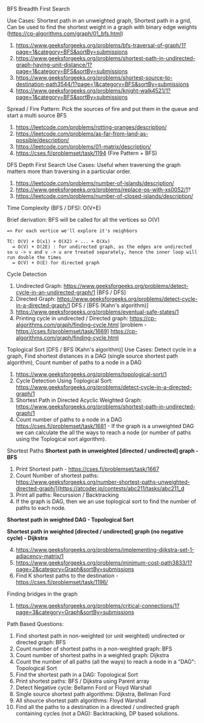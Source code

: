 BFS Breadth First Search

Use Cases: Shortest path in an unweighted graph, Shortest path in a grid, Can be used to find the shortest weight in a graph with binary edge weights (https://cp-algorithms.com/graph/01_bfs.html)
  1. https://www.geeksforgeeks.org/problems/bfs-traversal-of-graph/1?page=1&category=BFS&sortBy=submissions
  2. https://www.geeksforgeeks.org/problems/shortest-path-in-undirected-graph-having-unit-distance/1?page=1&category=BFS&sortBy=submissions
  3. https://www.geeksforgeeks.org/problems/shortest-source-to-destination-path3544/1?page=1&category=BFS&sortBy=submissions
  4. https://www.geeksforgeeks.org/problems/knight-walk4521/1?page=1&category=BFS&sortBy=submissions

Spread / Fire Pattern: Pick the sources of fire and put them in the queue and start a multi source BFS
  1. https://leetcode.com/problems/rotting-oranges/description/
  2. https://leetcode.com/problems/as-far-from-land-as-possible/description/
  3. https://leetcode.com/problems/01-matrix/description/
  4. https://cses.fi/problemset/task/1194 (Fire Pattern + BFS)

DFS Depth First Search
Use Cases: Useful when traversing the graph matters more than traversing in a particular order.
  1. https://leetcode.com/problems/number-of-islands/description/
  2. https://www.geeksforgeeks.org/problems/replace-os-with-xs0052/1?
  3. https://leetcode.com/problems/number-of-closed-islands/description/

 Time Complexity (BFS / DFS): O(V+E)
  
  Brief derivation: BFS will be called for all the vertices so O(V)
    
    => For each vertice we'll explore it's neighbors 
    
    TC: O(V) + O(x1) + O(X2) + ... + O(Xv)
      = O(V) + O(2E) : for undirected graph, as the edges are undirected so u -> v and v -> u are treated separately, hence the inner loop will run double the times
      = O(V) + O(E) for directed graph

Cycle Detection
1. Undirected Graph: https://www.geeksforgeeks.org/problems/detect-cycle-in-an-undirected-graph/1 [BFS / DFS]
2. Directed Graph: https://www.geeksforgeeks.org/problems/detect-cycle-in-a-directed-graph/1 DFS / [BFS (Kahn's algorithm)]
3. https://www.geeksforgeeks.org/problems/eventual-safe-states/1
4. Printing cycle in undirected / Directed graph: https://cp-algorithms.com/graph/finding-cycle.html [problem - https://cses.fi/problemset/task/1669]
https://cp-algorithms.com/graph/finding-cycle.html

Toplogical Sort [DFS / BFS (Kahn's algorithm)]
Use Cases: Detect cycle in a graph, Find shortest distances in a DAG (single source shortest path algorithm), Count number of paths to a node in a DAG 
1. https://www.geeksforgeeks.org/problems/topological-sort/1
2. Cycle Detection Using Toplogical Sort: https://www.geeksforgeeks.org/problems/detect-cycle-in-a-directed-graph/1
3. Shortest Path in Directed Acyclic Weighted Graph: https://www.geeksforgeeks.org/problems/shortest-path-in-undirected-graph/1
4. Count number of paths to a node in a DAG https://cses.fi/problemset/task/1681 - If the graph is a unweighted DAG we can calculate the all the ways to reach a node (or number of paths using the Toplogical sort algorithm).

Shortest Paths
**Shortest path in unweighted [directed / undirected] graph - BFS**

1. Print Shortest path - https://cses.fi/problemset/task/1667
2. Count Number of shortest paths: https://www.geeksforgeeks.org/number-shortest-paths-unweighted-directed-graph/](https://atcoder.jp/contests/abc211/tasks/abc211_d
3. Print all paths: Recurssion / Backtracking
4. If the graph is DAG, then we an use toplogical sort to find the number of paths to each node.

**Shortest path in weighted DAG - Topological Sort**

**Shortest path in weighted [directed / undirected] graph (no negative cycle) - Dijkstra**

4. https://www.geeksforgeeks.org/problems/implementing-dijkstra-set-1-adjacency-matrix/1
5. https://www.geeksforgeeks.org/problems/minimum-cost-path3833/1?page=2&category=Graph&sortBy=submissions
6. Find K shortest paths to the destination - https://cses.fi/problemset/task/1196/

Finding bridges in the graph
1. https://www.geeksforgeeks.org/problems/critical-connections/1?page=3&category=Graph&sortBy=submissions



Path Based Questions:
1. Find shortest path in non-weighted (or unit weighted) undirected or directed graph: BFS
2. Count number of shortest paths in a non-weighted graph: BFS
3. Count number of shortest paths in a weighted graph: Dijkstra
4. Count the number of all paths (all the ways) to reach a node in a "DAG": Topological Sort
5. Find the shortest path in a DAG: Topological Sort
6. Print shortest paths: BFS / Dijkstra using Parent array
7. Detect Negative cycle: Bellamn Ford or Floyd Warshall
8. Single source shortest path algorithms: Dijkstra, Bellman Ford
9. All shource shortest path algorithms: Floyd Warshall
10. Find all the paths to a destination in a directed / undirected graph containing cycles (not a DAG): Backtracking, DP based solutions.
